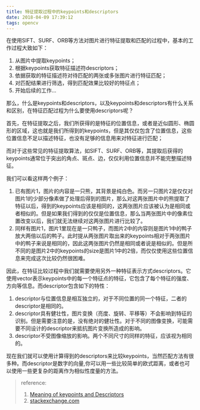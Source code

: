 ```yaml
---
title: 特征提取过程中的keypoints和descriptors
date: 2018-04-09 17:39:12
tags: opencv
---
```


在使用SIFT、SURF、ORB等方法对图片进行特征提取和匹配的过程中，基本的工作过程大致如下：

1. 从图片中提取keypoints；
2. 根据keypoints获取特征描述符descriptors；
3. 依据获取的特征描述符对待匹配的两张或多张图片进行特征匹配；
4. 对匹配结果进行筛选，得到匹配效果比较好的特征点；
5. 开始后续的工作...

<!--more-->

那么，什么是keypoints和descriptors，以及keypoints和descriptors有什么关系和区别，在特征匹配过程为什么要使用descriptors呢？

首先，在特征提取之后，我们所获得的是特征的位置信息，或者是近似圆形、椭圆形的区域，这也就是我们所得到的keypoints，但是其仅仅包含了位置信息，这些位置信息不足以描述特征，也没有足够的信息用来对特征进行匹配；

而对于这些常见的特征提取算法，如SIFT、SURF、ORB等，其提取后获得的keypoints通常位于突出的角点、斑点、边，仅仅利用位置信息并不能完整描述特征。

我们可以看这样两个例子：

1. 已有图片1，图片的内容是一只熊，其背景是纯白色。而另一只图片2是仅仅对图片1的少部分像素做了处理后得到的图片，那么对这两张图片中的熊提取了特征以后，得到的keypoints应该是相同的，这两张图片应该被认为是相同或者相似的。但是如果我们得到的仅仅是位置信息，那么当两张图片中的像素位置改变以后，我们就无法继续对这两张图片进行比较了。
2. 同样有图片1，图片1里现在是一只鸭子，而图片2中的内容则是图片1中的鸭子放大两倍以后的鸭子。此时提从两张图片取出来的keypoints相对于两张图片中的鸭子来说是相同的，因此这两张图片仍然是相同或者说是相似的。但是所不同的是图片2中的keypoints的size是图片1中的2倍，而仅仅使用这些位置信息来完成这次比较仍然很困难。

因此，在特征比较过程中我们就需要使用另外一种特征表示方式descriptors。它使用vector表示keypoints中的每一个特征点的特征，它包含了每个特征的强度、方向等信息。而descriptor包含如下的特性：

1. descriptor与位置信息是相互独立的，对于不同位置的同一个特征，二者的descriptor是相同的。
2. descriptor具有健壮性，图片变换（亮度、旋转、平移等）不会影响到特征的识别。但是需要注意的是，没有绝对的健壮性。对于不同的图像变换，可能需要不同设计的descriptor来抵抗图片变换所造成的影响。
3. descriptor不受图像缩放的影响。两个不同尺寸的同样的特征，应该视为相同的。


现在我们就可以使用计算得到的descriptors来比较keypoints，当然匹配方法有很多种。而descriptor是数字的向量,你可以用一些比较简单的欧式距离，或者也可以使用一些更复杂的距离作为相似性度量的方法。




> reference:
>
> 1. [Meaning of keypoints and Descriptors](http://answers.opencv.org/question/37985/meaning-of-keypoints-and-descriptors/)
> 2. [stackexchange.com](https://dsp.stackexchange.com/questions/10423/why-do-we-use-keypoint-descriptors)